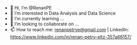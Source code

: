 - 👋 Hi, I’m @RenanPE
- 👀 I’m interested in Data Analysis and Data Science
- 🌱 I’m currently learning ...
- 💞️ I’m looking to collaborate on ...
- 📫 How to reach me: renanpetrye@gmail.com | LinkedIn: https://www.linkedin.com/in/renan-petry-eltz-357a66157/

<!---
RenanPE/RenanPE is a ✨ special ✨ repository because its `README.md` (this file) appears on your GitHub profile.
You can click the Preview link to take a look at your changes.
--->
